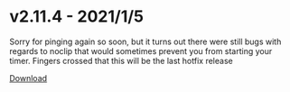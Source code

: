 # v2.11.4 - 2021/1/5

Sorry for pinging again so soon, but it turns out there were still bugs with regards to noclip that would sometimes prevent you from starting your timer. Fingers crossed that this will be the last hotfix release

[Download](https://bitbucket.org/kztimerglobalteam/gokz/downloads)